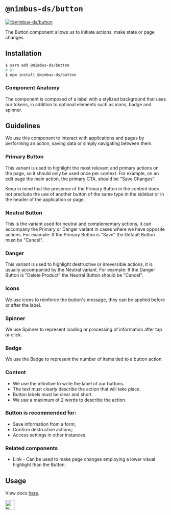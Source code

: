 # `@nimbus-ds/button`

[![@nimbus-ds/button](https://img.shields.io/npm/v/@nimbus-ds/button?label=%40nimbus-ds%2Fbutton)](https://www.npmjs.com/package/@nimbus-ds/button)

The Button component allows us to initiate actions, make state or page changes.

## Installation

```sh
$ yarn add @nimbus-ds/button
# or
$ npm install @nimbus-ds/button
```

### Component Anatomy

The component is composed of a label with a stylized background that uses our tokens, in addition to optional elements such as icons, badge and spinner.

## Guidelines

We use this component to interact with applications and pages by performing an action, saving data or simply navigating between them.

### Primary Button

This variant is used to highlight the most relevant and primary actions on the page, so it should only be used once per context.
For example, on an edit page the main action, the primary CTA, should be "Save Changes".

Keep in mind that the presence of the Primary Button in the content does not preclude the use of another button of the same type in the sidebar or in the header of the application or page.

### Neutral Button

This is the variant used for neutral and complementary actions, it can accompany the Primary or Danger variant in cases where we have opposite actions.
For example: If the Primary Button is "Save" the Default Button must be "Cancel".

### Danger

This variant is used to highlight destructive or irreversible actions, it is usually accompanied by the Neutral variant.
For example: If the Danger Button is "Delete Product" the Neutral Button should be "Cancel".

### Icons

We use icons to reinforce the button's message, they can be applied before or after the label.

### Spinner

We use Spinner to represent loading or processing of information after tap or click.

### Badge

We use the Badge to represent the number of items tied to a button action.

### Content

- We use the infinitive to write the label of our buttons.
- The text must clearly describe the action that will take place.
- Button labels must be clear and short.
- We use a maximum of 2 words to describe the action.

### Button is recommended for:

- Save information from a form;
- Confirm destructive actions;
- Access settings in other instances.

### Related components

- Link - Can be used to make page changes employing a lower visual highlight than the Button.

## Usage

View docs [here](https://nimbus.nuvemshop.com.br/documentation/atomic-components/button).

<img alt="Nimbus" style="margin-bottom: 30px;" src="https://tiendanube.github.io/design-system-nimbus/static/media/nimbus-logo.ab60bd79.png" height="30" />
